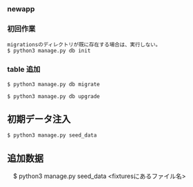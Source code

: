 ### newapp
### 初回作業
    migrationsのディレクトリが既に存在する場合は、実行しない。
    $ python3 manage.py db init
### table 追加
    $ python3 manage.py db migrate  
    
    $ python3 manage.py db upgrade
    
## 初期データ注入
    $ python3 manage.py seed_data
## 追加数据
  　$ python3 manage.py seed_data <fixturesにあるファイル名>
